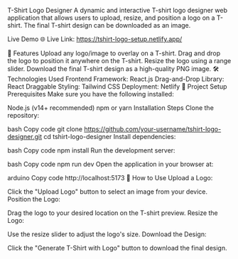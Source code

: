 

T-Shirt Logo Designer
A dynamic and interactive T-shirt logo designer web application that allows users to upload, resize, and position a logo on a T-shirt. The final T-shirt design can be downloaded as an image.

Live Demo
🌐 Live Link: https://tshirt-logo-setup.netlify.app/

🚀 Features
Upload any logo/image to overlay on a T-shirt.
Drag and drop the logo to position it anywhere on the T-shirt.
Resize the logo using a range slider.
Download the final T-shirt design as a high-quality PNG image.
🛠️ Technologies Used
Frontend Framework: React.js
Drag-and-Drop Library: React Draggable
Styling: Tailwind CSS
Deployment: Netlify
📂 Project Setup
Prerequisites
Make sure you have the following installed:

Node.js (v14+ recommended)
npm or yarn
Installation Steps
Clone the repository:

bash
Copy code
git clone https://github.com/your-username/tshirt-logo-designer.git
cd tshirt-logo-designer
Install dependencies:

bash
Copy code
npm install
Run the development server:

bash
Copy code
npm run dev
Open the application in your browser at:

arduino
Copy code
http://localhost:5173
📸 How to Use
Upload a Logo:

Click the "Upload Logo" button to select an image from your device.
Position the Logo:

Drag the logo to your desired location on the T-shirt preview.
Resize the Logo:

Use the resize slider to adjust the logo's size.
Download the Design:

Click the "Generate T-Shirt with Logo" button to download the final design.

